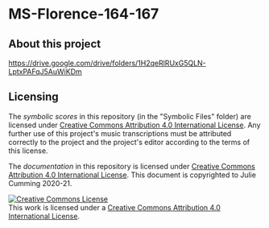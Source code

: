 # MS-Florence-164-167

## About this project


https://drive.google.com/drive/folders/1H2qeRlRUxG5QLN-LptxPAFqJ5AuWiKDm


## Licensing

The *symbolic scores* in this repository (in the "Symbolic Files" folder) are licensed under [Creative Commons Attribution 4.0 International License](https://creativecommons.org/licenses/by/4.0/). Any further use of this project's music transcriptions must be attributed correctly to the project and the project's editor according to the terms of this license.

The *documentation* in this repository is licensed under [Creative Commons Attribution 4.0 International License](https://creativecommons.org/licenses/by/4.0/). This document is copyrighted to Julie Cumming 2020-21.

<a rel="license" href="http://creativecommons.org/licenses/by/4.0/"><img alt="Creative Commons License" style="border-width:0" src="https://i.creativecommons.org/l/by/4.0/88x31.png" /></a><br />This work is licensed under a <a rel="license" href="http://creativecommons.org/licenses/by/4.0/">Creative Commons Attribution 4.0 International License</a>.
